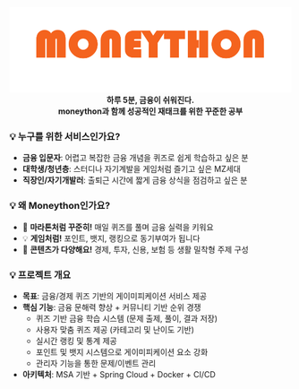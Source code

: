 <p align="center">
  <img src="./assets/logo.png" alt="Moneython Logo"/>
  <strong>하루 5분, 금융이 쉬워진다.<br/>moneython과 함께 성공적인 재태크를 위한 꾸준한 공부</strong>
</p>


### 💡 누구를 위한 서비스인가요?
- **금융 입문자**: 어렵고 복잡한 금융 개념을 퀴즈로 쉽게 학습하고 싶은 분
- **대학생/청년층**: 스터디나 자기계발을 게임처럼 즐기고 싶은 MZ세대
- **직장인/자기개발러**: 출퇴근 시간에 짧게 금융 상식을 점검하고 싶은 분

### 💡 왜 Moneython인가요?
- 🏃 **마라톤처럼 꾸준히!** 매일 퀴즈를 풀며 금융 실력을 키워요
- 💡 **게임처럼!** 포인트, 뱃지, 랭킹으로 동기부여가 됩니다
- 🧠 **콘텐츠가 다양해요!** 경제, 투자, 신용, 보험 등 생활 밀착형 주제 구성

### 💡 프로젝트 개요
- **목표**: 금융/경제 퀴즈 기반의 게이미피케이션 서비스 제공
- **핵심 기능**: 금융 문해력 향상 + 커뮤니티 기반 순위 경쟁
  - 퀴즈 기반 금융 학습 시스템 (문제 출제, 풀이, 결과 저장)
  - 사용자 맞춤 퀴즈 제공 (카테고리 및 난이도 기반)
  - 실시간 랭킹 및 통계 제공
  - 포인트 및 뱃지 시스템으로 게이미피케이션 요소 강화
  - 관리자 기능을 통한 문제/이벤트 관리
- **아키텍처**: MSA 기반 + Spring Cloud + Docker + CI/CD